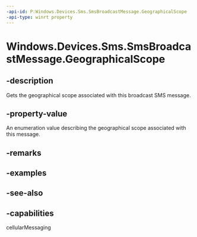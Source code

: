 ```yaml
---
-api-id: P:Windows.Devices.Sms.SmsBroadcastMessage.GeographicalScope
-api-type: winrt property
---
```


<!-- Property syntax
public Windows.Devices.Sms.SmsGeographicalScope GeographicalScope { get; }
-->

# Windows.Devices.Sms.SmsBroadcastMessage.GeographicalScope

## -description
Gets the geographical scope associated with this broadcast SMS message.

## -property-value
An enumeration value describing the geographical scope associated with this message.

## -remarks

## -examples

## -see-also


## -capabilities
cellularMessaging